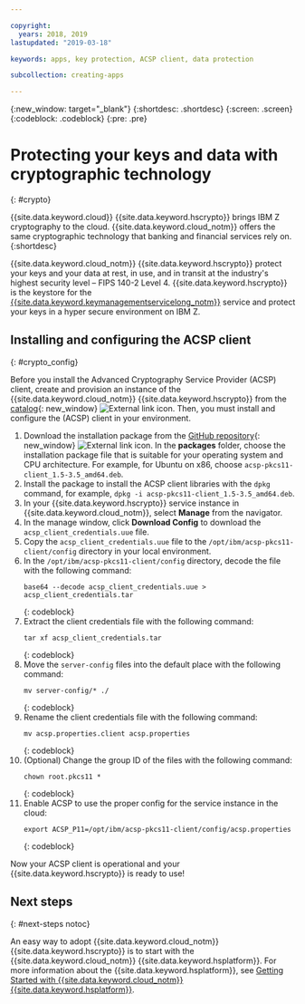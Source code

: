 ```yaml
---

copyright:
  years: 2018, 2019
lastupdated: "2019-03-18"

keywords: apps, key protection, ACSP client, data protection

subcollection: creating-apps

---
```

{:new_window: target="_blank"}
{:shortdesc: .shortdesc}
{:screen: .screen}
{:codeblock: .codeblock}
{:pre: .pre}

# Protecting your keys and data with cryptographic technology
{: #crypto}

{{site.data.keyword.cloud}} {{site.data.keyword.hscrypto}} brings IBM Z cryptography to the cloud. {{site.data.keyword.cloud_notm}} offers the same cryptographic technology that banking and financial services rely on.
{:shortdesc}

{{site.data.keyword.cloud_notm}} {{site.data.keyword.hscrypto}} protect your keys and your data at rest, in use, and in transit at the industry's highest security level – FIPS 140-2 Level 4. {{site.data.keyword.hscrypto}} is the keystore for the [{{site.data.keyword.keymanagementservicelong_notm}}](/docs/services/hs-crypto?topic=hs-crypto-get-started) service and protect your keys in a hyper secure environment on IBM Z.

## Installing and configuring the ACSP client
{: #crypto_config}

Before you install the Advanced Cryptography Service Provider (ACSP) client, create and provision an instance of the {{site.data.keyword.cloud_notm}} {{site.data.keyword.hscrypto}} from the [catalog](https://{DomainName}/catalog/services/hyper-protect-crypto-services){: new_window} ![External link icon](../../icons/launch-glyph.svg "External link icon"). Then, you must install and configure the (ACSP) client in your environment.

1. Download the installation package from the [GitHub repository](https://github.com/ibm-developer/ibm-cloud-hyperprotectcrypto){: new_window} ![External link icon](../../icons/launch-glyph.svg "External link icon"). In the **packages** folder, choose the installation package file that is suitable for your operating system and CPU architecture. For example, for Ubuntu on x86, choose `acsp-pkcs11-client_1.5-3.5_amd64.deb`.
2. Install the package to install the ACSP client libraries with the `dpkg` command, for example, `dpkg -i acsp-pkcs11-client_1.5-3.5_amd64.deb`.
3. In your {{site.data.keyword.hscrypto}} service instance in {{site.data.keyword.cloud_notm}}, select **Manage** from the navigator.
4. In the manage window, click **Download Config** to download the `acsp_client_credentials.uue` file.
5. Copy the `acsp_client_credentials.uue` file to the `/opt/ibm/acsp-pkcs11-client/config` directory in your local environment.
6. In the `/opt/ibm/acsp-pkcs11-client/config` directory, decode the file with the following command:
   ```
   base64 --decode acsp_client_credentials.uue > acsp_client_credentials.tar
   ```
   {: codeblock}
7. Extract the client credentials file with the following command:
   ```
   tar xf acsp_client_credentials.tar
   ```
   {: codeblock}
8. Move the `server-config` files into the default place with the following command:
   ```
   mv server-config/* ./
   ```
   {: codeblock}
9. Rename the client credentials file with the following command:
   ```
   mv acsp.properties.client acsp.properties
   ```
   {: codeblock}
10. (Optional) Change the group ID of the files with the following command:
    ```
    chown root.pkcs11 *
    ```
    {: codeblock}
11. Enable ACSP to use the proper config for the service instance in the cloud:
    ```
    export ACSP_P11=/opt/ibm/acsp-pkcs11-client/config/acsp.properties
    ```
    {: codeblock}

Now your ACSP client is operational and your {{site.data.keyword.hscrypto}} is ready to use!

## Next steps
{: #next-steps notoc}

An easy way to adopt {{site.data.keyword.cloud_notm}} {{site.data.keyword.hscrypto}} is to start with the {{site.data.keyword.cloud_notm}} {{site.data.keyword.hsplatform}}. For more information about the {{site.data.keyword.hsplatform}}, see [Getting Started with {{site.data.keyword.cloud_notm}} {{site.data.keyword.hsplatform}}](/docs/services/hypersecure-platform?topic=services/hypersecure-platform-getting-started-with-ibm-cloud-hyper-protect-developer-starter-kits).
